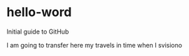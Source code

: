 # hello-word
Initial guide to GitHub

I am going to transfer here my travels in time when I svisiono
